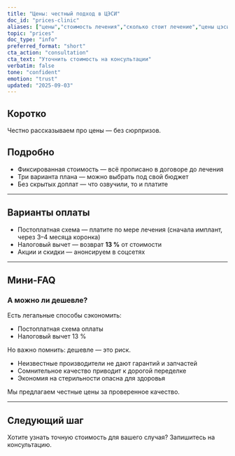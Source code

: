 ```yaml
---
title: "Цены: честный подход в ЦЭСИ"
doc_id: "prices-clinic"
aliases: ["цены","стоимость лечения","сколько стоит лечение","цены цэси","цены стоматология"]
topic: "prices"
doc_type: "info"
preferred_format: "short"
cta_action: "consultation"
cta_text: "Уточнить стоимость на консультации"
verbatim: false
tone: "confident"
emotion: "trust"
updated: "2025-09-03"
---
```


## Коротко
Честно рассказываем про цены — без сюрпризов.

## Подробно
- Фиксированная стоимость — всё прописано в договоре до лечения  
- Три варианта плана — можно выбрать под свой бюджет  
- Без скрытых доплат — что озвучили, то и платите  

---

## Варианты оплаты
- Постоплатная схема — платите по мере лечения (сначала имплант, через 3–4 месяца коронка)  
- Налоговый вычет — возврат **13 %** от стоимости  
- Акции и скидки — анонсируем в соцсетях  

---

## Мини-FAQ

### А можно ли дешевле?
Есть легальные способы сэкономить:  
- Постоплатная схема оплаты  
- Налоговый вычет 13 %  

Но важно помнить: дешевле — это риск.  
- Неизвестные производители не дают гарантий и запчастей  
- Сомнительное качество приводит к дорогой переделке  
- Экономия на стерильности опасна для здоровья  

Мы предлагаем честные цены за проверенное качество.

---

## Следующий шаг
Хотите узнать точную стоимость для вашего случая? Запишитесь на консультацию.
